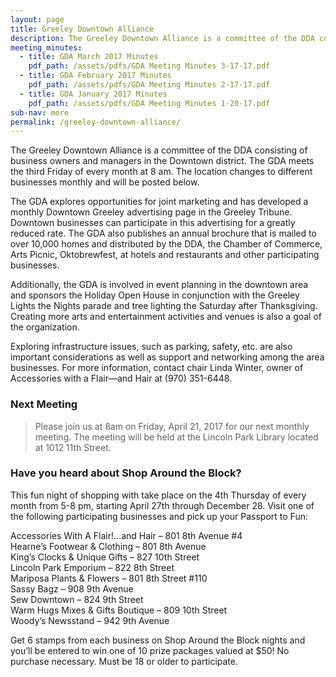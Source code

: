 ```yaml
---
layout: page
title: Greeley Downtown Alliance
description: The Greeley Downtown Alliance is a committee of the DDA consisting of business owners and managers in the Downtown district.
meeting_minutes:
  - title: GDA March 2017 Minutes
    pdf_path: /assets/pdfs/GDA Meeting Minutes 3-17-17.pdf
  - title: GDA February 2017 Minutes
    pdf_path: /assets/pdfs/GDA Meeting Minutes 2-17-17.pdf
  - title: GDA January 2017 Minutes
    pdf_path: /assets/pdfs/GDA Meeting Minutes 1-20-17.pdf
sub-nav: more
permalink: /greeley-downtown-alliance/
---
```



The Greeley Downtown Alliance is a committee of the DDA consisting of business owners and managers in the Downtown district. The GDA meets the third Friday of every month at 8 am. The location changes to different businesses monthly and will be posted below.

The GDA explores opportunities for joint marketing and has developed a monthly Downtown Greeley advertising page in the Greeley Tribune. Downtown businesses can participate in this advertising for a greatly reduced rate. The GDA also publishes an annual brochure that is mailed to over 10,000 homes and distributed by the DDA, the Chamber of Commerce, Arts Picnic, Oktobrewfest, at hotels and restaurants and other participating businesses.

Additionally, the GDA is involved in event planning in the downtown area and sponsors the Holiday Open House in conjunction with the Greeley Lights the Nights parade and tree lighting the Saturday after Thanksgiving. Creating more arts and entertainment activities and venues is also a goal of the organization.

Exploring infrastructure issues, such as parking, safety, etc. are also important considerations as well as support and networking among the area businesses. For more information, contact chair Linda Winter, owner of Accessories with a Flair—and Hair at (970) 351-6448.

### Next Meeting

> Please join us at 8am on Friday, April 21, 2017 for our next monthly meeting. The meeting will be held at the Lincoln Park Library located at 1012 11th Street.

### Have you heard about Shop Around the Block?

This fun night of shopping with take place on the 4th Thursday of every month from 5-8 pm, starting April 27th through December 28. Visit one of the following participating businesses and pick up your Passport to Fun:

Accessories With A Flair!…and Hair – 801 8th Avenue #4
<br>Hearne’s Footwear & Clothing – 801 8th Avenue
<br>King’s Clocks & Unique Gifts – 827 10th Street
<br>Lincoln Park Emporium – 822 8th Street
<br>Mariposa Plants & Flowers – 801 8th Street #110
<br>Sassy Bagz – 908 9th Avenue
<br>Sew Downtown – 824 9th Street
<br>Warm Hugs Mixes & Gifts Boutique – 809 10th Street
<br>Woody’s Newsstand – 942 9th Avenue

Get 6 stamps from each business on Shop Around the Block nights and you’ll be entered to win one of 10 prize packages valued at $50! No purchase necessary. Must be 18 or older to participate.